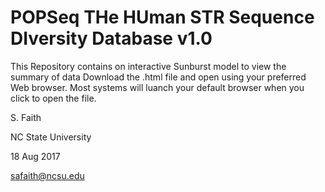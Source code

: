 # POPSeq THe HUman STR Sequence DIversity Database v1.0
This Repository contains on interactive Sunburst model to view the summary of data
Download the .html file and open using your preferred Web browser.  Most systems will luanch your default browser when you click to open the file.

S. Faith

NC State University

18 Aug 2017

safaith@ncsu.edu

